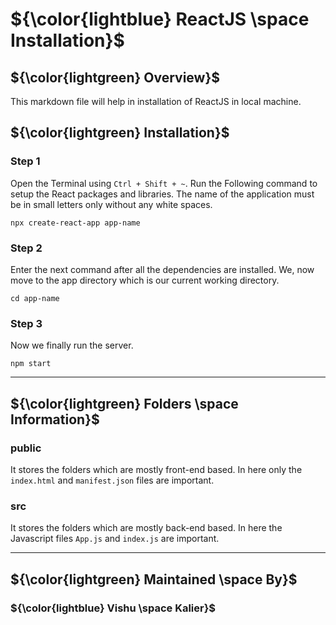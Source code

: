 # ${\color{lightblue} ReactJS \space Installation}$

## ${\color{lightgreen} Overview}$
This markdown file will help in installation of ReactJS in local machine.

## ${\color{lightgreen} Installation}$

### Step 1

Open the Terminal using `Ctrl + Shift + ~`. Run the Following command to setup the React packages and libraries. The name of the application must be in small 
letters only without any white spaces.

    npx create-react-app app-name

### Step 2

Enter the next command after all the dependencies are installed. We, now move to the app directory which is our current working directory.

    cd app-name

### Step 3

Now we finally run the server.

    npm start

----

## ${\color{lightgreen} Folders \space Information}$

### public

It stores the folders which are mostly front-end based. In here only the `index.html` and `manifest.json` files are important.

### src

It stores the folders which are mostly back-end based. In here the Javascript files `App.js` and `index.js` are important.

----

## ${\color{lightgreen} Maintained \space By}$
### ${\color{lightblue} Vishu \space Kalier}$

















